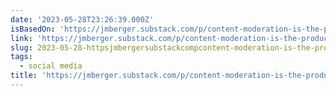 ```yaml
---
date: '2023-05-28T23:26:39.000Z'
isBasedOn: 'https://jmberger.substack.com/p/content-moderation-is-the-product'
link: 'https://jmberger.substack.com/p/content-moderation-is-the-product'
slug: 2023-05-28-httpsjmbergersubstackcompcontent-moderation-is-the-product
tags:
  - social media
title: 'https://jmberger.substack.com/p/content-moderation-is-the-product'
---
```


